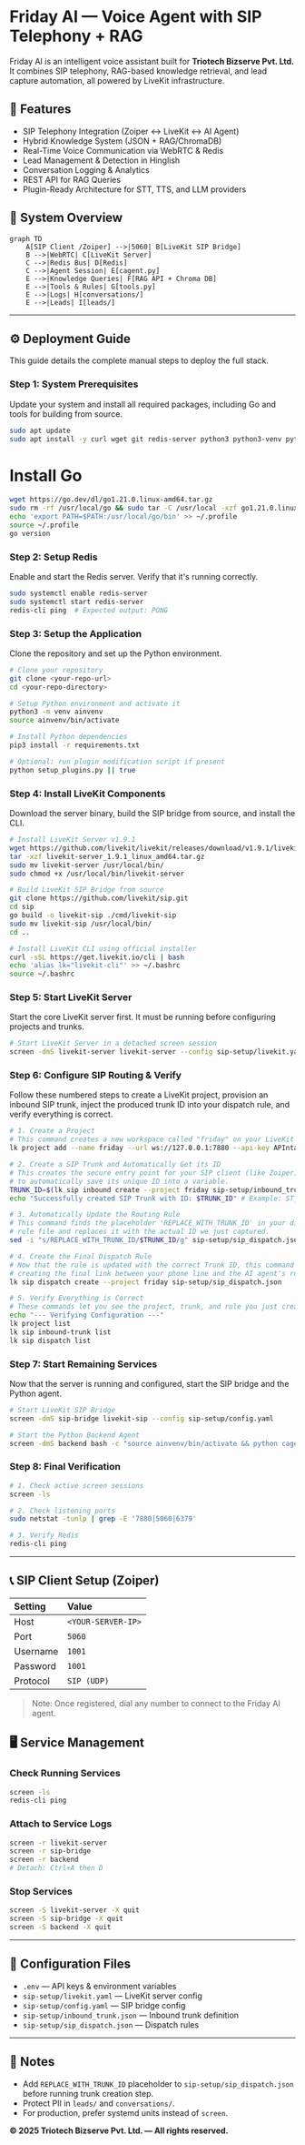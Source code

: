 # Friday AI — Voice Agent with SIP Telephony + RAG

Friday AI is an intelligent voice assistant built for **Triotech Bizserve Pvt. Ltd.**  
It combines SIP telephony, RAG-based knowledge retrieval, and lead capture automation, all powered by LiveKit infrastructure.

## 🚀 Features

- SIP Telephony Integration (Zoiper ↔ LiveKit ↔ AI Agent)  
- Hybrid Knowledge System (JSON + RAG/ChromaDB)  
- Real-Time Voice Communication via WebRTC & Redis  
- Lead Management & Detection in Hinglish  
- Conversation Logging & Analytics  
- REST API for RAG Queries  
- Plugin-Ready Architecture for STT, TTS, and LLM providers

## 🧩 System Overview

```mermaid
graph TD
    A[SIP Client /Zoiper] -->|5060| B[LiveKit SIP Bridge]
    B -->|WebRTC| C[LiveKit Server]
    C -->|Redis Bus| D[Redis]
    C -->|Agent Session| E[cagent.py]
    E -->|Knowledge Queries| F[RAG API + Chroma DB]
    E -->|Tools & Rules| G[tools.py]
    E -->|Logs| H[conversations/]
    E -->|Leads| I[leads/]
```

---

## ⚙️ Deployment Guide

This guide details the complete manual steps to deploy the full stack.

### Step 1: System Prerequisites

Update your system and install all required packages, including Go and tools for building from source.

```bash
sudo apt update
sudo apt install -y curl wget git redis-server python3 python3-venv python3-pip screen build-essential pkg-config libopus-dev libopusfile-dev libsoxr-dev jq
```

# Install Go
```bash
wget https://go.dev/dl/go1.21.0.linux-amd64.tar.gz
sudo rm -rf /usr/local/go && sudo tar -C /usr/local -xzf go1.21.0.linux-amd64.tar.gz
echo 'export PATH=$PATH:/usr/local/go/bin' >> ~/.profile
source ~/.profile
go version
```

### Step 2: Setup Redis

Enable and start the Redis server. Verify that it's running correctly.

```bash
sudo systemctl enable redis-server
sudo systemctl start redis-server
redis-cli ping  # Expected output: PONG
```

### Step 3: Setup the Application

Clone the repository and set up the Python environment.

```bash
# Clone your repository
git clone <your-repo-url>
cd <your-repo-directory>

# Setup Python environment and activate it
python3 -m venv ainvenv
source ainvenv/bin/activate

# Install Python dependencies
pip3 install -r requirements.txt

# Optional: run plugin modification script if present
python setup_plugins.py || true
```

### Step 4: Install LiveKit Components

Download the server binary, build the SIP bridge from source, and install the CLI.

```bash
# Install LiveKit Server v1.9.1
wget https://github.com/livekit/livekit/releases/download/v1.9.1/livekit-server_1.9.1_linux_amd64.tar.gz
tar -xzf livekit-server_1.9.1_linux_amd64.tar.gz
sudo mv livekit-server /usr/local/bin/
sudo chmod +x /usr/local/bin/livekit-server

# Build LiveKit SIP Bridge from source
git clone https://github.com/livekit/sip.git
cd sip
go build -o livekit-sip ./cmd/livekit-sip
sudo mv livekit-sip /usr/local/bin/
cd ..

# Install LiveKit CLI using official installer
curl -sSL https://get.livekit.io/cli | bash
echo 'alias lk="livekit-cli"' >> ~/.bashrc
source ~/.bashrc
```

### Step 5: Start LiveKit Server

Start the core LiveKit server first. It must be running before configuring projects and trunks.

```bash
# Start LiveKit Server in a detached screen session
screen -dmS livekit-server livekit-server --config sip-setup/livekit.yaml
```

### Step 6: Configure SIP Routing & Verify

Follow these numbered steps to create a LiveKit project, provision an inbound SIP trunk, inject the produced trunk ID into your dispatch rule, and verify everything is correct.

```bash
# 1. Create a Project
# This command creates a new workspace called "friday" on your LiveKit server.
lk project add --name friday --url ws://127.0.0.1:7880 --api-key APIntavBoHTqApw --api-secret pRkd16t4uYVUs9nSlNeMawSE1qmUzfV2ZkSrMT2aiFM

# 2. Create a SIP Trunk and Automatically Get its ID
# This creates the secure entry point for your SIP client (like Zoiper) and uses the 'jq' tool
# to automatically save its unique ID into a variable.
TRUNK_ID=$(lk sip inbound create --project friday sip-setup/inbound_trunk.json | jq -r '.sip_trunk_id')
echo "Successfully created SIP Trunk with ID: $TRUNK_ID" # Example: ST_AbcDEfg123hIJ

# 3. Automatically Update the Routing Rule
# This command finds the placeholder 'REPLACE_WITH_TRUNK_ID' in your dispatch
# rule file and replaces it with the actual ID we just captured.
sed -i "s/REPLACE_WITH_TRUNK_ID/$TRUNK_ID/g" sip-setup/sip_dispatch.json

# 4. Create the Final Dispatch Rule
# Now that the rule is updated with the correct Trunk ID, this command uploads it to the server,
# creating the final link between your phone line and the AI agent's room.
lk sip dispatch create --project friday sip-setup/sip_dispatch.json

# 5. Verify Everything is Correct
# These commands let you see the project, trunk, and rule you just created on the server to confirm success.
echo "--- Verifying Configuration ---"
lk project list
lk sip inbound-trunk list
lk sip dispatch list
```

### Step 7: Start Remaining Services

Now that the server is running and configured, start the SIP bridge and the Python agent.

```bash
# Start LiveKit SIP Bridge
screen -dmS sip-bridge livekit-sip --config sip-setup/config.yaml

# Start the Python Backend Agent
screen -dmS backend bash -c "source ainvenv/bin/activate && python cagent.py dev"
```

### Step 8: Final Verification

```bash
# 1. Check active screen sessions
screen -ls

# 2. Check listening ports
sudo netstat -tunlp | grep -E '7880|5060|6379'

# 3. Verify Redis
redis-cli ping
```

---

## 📞 SIP Client Setup (Zoiper)

| Setting  | Value         |
| :------- | :------------ |
| Host     | `<YOUR-SERVER-IP>` |
| Port     | `5060`        |
| Username | `1001`        |
| Password | `1001`        |
| Protocol | `SIP (UDP)`   |

> Note: Once registered, dial any number to connect to the Friday AI agent.

## 🖥️ Service Management

### Check Running Services
```bash
screen -ls
redis-cli ping
```

### Attach to Service Logs
```bash
screen -r livekit-server
screen -r sip-bridge
screen -r backend
# Detach: Ctrl+A then D
```

### Stop Services
```bash
screen -S livekit-server -X quit
screen -S sip-bridge -X quit
screen -S backend -X quit
```

--- 

## 🔧 Configuration Files

- `.env` — API keys & environment variables  
- `sip-setup/livekit.yaml` — LiveKit server config  
- `sip-setup/config.yaml` — SIP bridge config  
- `sip-setup/inbound_trunk.json` — Inbound trunk definition  
- `sip-setup/sip_dispatch.json` — Dispatch rules

---

## 📝 Notes

- Add `REPLACE_WITH_TRUNK_ID` placeholder to `sip-setup/sip_dispatch.json` before running trunk creation step.  
- Protect PII in `leads/` and `conversations/`.  
- For production, prefer systemd units instead of `screen`.

**© 2025 Triotech Bizserve Pvt. Ltd. — All rights reserved.**